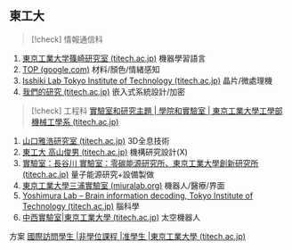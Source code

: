 ## 東工大

>[!check] 情報通信科

1. [東京工業大学篠崎研究室 (titech.ac.jp)](http://www.ts.ip.titech.ac.jp/index_j.html)
機器學習語言
1. [TOP (google.com)](https://sites.google.com/view/tokyotech-ice-nagailab/)
材料/顏色/情緒感知
1. [Isshiki Lab Tokyo Institute of Technology (titech.ac.jp)](https://www.vlsi.ict.e.titech.ac.jp/research/Home-en.html)
晶片/微處理機
1. [我們的研究 (titech.ac.jp)](http://www.cad.ict.e.titech.ac.jp/index.php/about-us/our-research)
嵌入式系統設計/加密


>[!check] 工程科
>[實驗室和研究主題 | 學院和實驗室 | 東京工業大學工學部 機械工學系 (titech.ac.jp)](https://educ.titech.ac.jp/mech/faculty/research_lab/)

1. [山口雅浩研究室 (titech.ac.jp)](https://www.oid.ict.e.titech.ac.jp/)
3D全息技術
1. [東工大 高山俊男 (titech.ac.jp)](http://www.takayamalab.mech.e.titech.ac.jp/index.html)
機構研究設計(X)
1. [實驗室：長谷川 實驗室：零碳能源研究所、東京工業大學創新研究所 (titech.ac.jp)](http://www.zc.iir.titech.ac.jp/~jhasegaw/about/index.html)
量子能源研究+設備製做
1. [東京工業大學三浦實驗室 (miuralab.org)](https://www.miuralab.org/top)
機器人/醫療/界面
1. [Yoshimura Lab – Brain information decoding, Tokyo Institute of Technology (titech.ac.jp)](https://www.nicep.first.iir.titech.ac.jp/ylab/)
腦科學
1. [中西實驗室|東京工業大學 (titech.ac.jp)](http://www.srobot.mech.e.titech.ac.jp/)
太空機器人

方案
[國際訪問學生 |非學位課程 |准學生 |東京工業大學 (titech.ac.jp)](https://www.titech.ac.jp/english/international-student-exchange/prospective-students/non-degree/visiting)